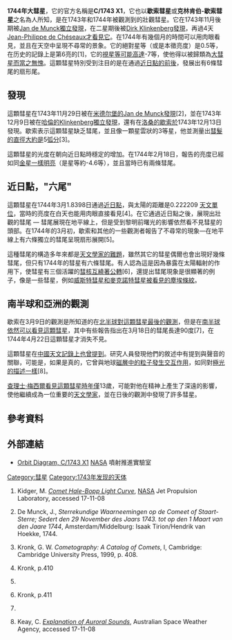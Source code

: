 **1744年大彗星**，它的官方名稱是**C/1743
X1**，它也以**歇索彗星**或**克林肯伯-歇索彗星**之名為人所知，是在1743年和1744年被觀測到的壯觀彗星。它在1743年11月後期被[Jan
de
Munck獨立發現](https://zh.wikipedia.org/wiki/Jan_de_Munck "wikilink")，在二星期後被[Dirk
Klinkenberg發現](https://zh.wikipedia.org/wiki/Dirk_Klinkenberg "wikilink")，再過4天[Jean-Philippe
de
Chéseaux才看見它](https://zh.wikipedia.org/wiki/Jean-Philippe_de_Chéseaux "wikilink")。在1744年有幾個月的時間可以用肉眼看見，並且在天空中呈現不尋常的景象。它的絕對星等（或是本徵亮度）是0.5等，在历史的記錄上是第6亮的\[1\]，它的[視星等可能高達](https://zh.wikipedia.org/wiki/視星等 "wikilink")-7等，使他得以被歸類為[大彗星而當之無愧](../Page/大彗星.md "wikilink")。這顆彗星特別受到注目的是在通過[近日點的前後](https://zh.wikipedia.org/wiki/近日點 "wikilink")，發展出有6條彗尾的扇形尾。

## 發現

這顆彗星在1743年11月29日被在[米德尔堡的](../Page/米德尔堡_\(荷兰\).md "wikilink")[Jan de
Munck發現](https://zh.wikipedia.org/wiki/Jan_de_Munck "wikilink")\[2\]，並在1743年12月9日被在[哈倫的Klinkenberg獨立發現](https://zh.wikipedia.org/wiki/哈倫 "wikilink")，還有在[洛桑的歇索於](../Page/洛桑.md "wikilink")1743年12月13日發現。歇索表示這顆彗星缺乏彗尾，並且像一顆星雲狀的3等星，他並測量出[彗髮的直徑大約是](../Page/彗髮.md "wikilink")5[弧分](../Page/弧分.md "wikilink")\[3\]。

這顆彗星的光度在朝向近日點時穩定的增加。在1744年2月18日，報告的亮度已經如同[金星一樣明亮](../Page/金星.md "wikilink")（是星等約-4.6等），並且當時已有兩條彗尾。

## 近日點，"六尾"

這顆彗星在1744年3月1.8398日通過[近日點](https://zh.wikipedia.org/wiki/近日點 "wikilink")，與太陽的距離是0.222209
[天文單位](../Page/天文單位.md "wikilink")，當時的亮度在白天也能用肉眼直接看見\[4\]。在它通過近日點之後，展現出壯觀的彗尾
—
彗尾展現在地平線上，但是受到黎明前曙光的影響依然看不見彗星的頭部。在1744年的3月初，歇索和其他的一些觀測者報告了不尋常的現象—在地平線上有六條獨立的彗尾呈現扇形展開\[5\]。

這種彗尾的構造多年來都是[天文學家的難題](https://zh.wikipedia.org/wiki/天文學家 "wikilink")，雖然其它的彗星偶爾也會出現好幾條彗尾，但只有1744年的彗星有六條彗尾。有人認為這是因為暴露在太陽輻射的作用下，使彗星有三個活躍的[彗核互繞著公轉](../Page/彗核.md "wikilink")\[6\]，還提出彗尾現象是很顯著的例子，像是一些彗星，例如[威斯特彗星和](../Page/威斯特彗星.md "wikilink")[麥克諾特彗星被看見的](../Page/麥克諾特彗星.md "wikilink")[塵埃條紋](https://zh.wikipedia.org/wiki/塵埃條紋 "wikilink")。

## 南半球和亞洲的觀測

歇索在3月9日的觀測是所知道的在[北半球對這顆彗星最後的觀測](../Page/北半球.md "wikilink")，但是在[南半球依然可以看見這顆彗星](../Page/南半球.md "wikilink")，其中有些報告指出在3月18日的彗尾長達90度\[7\]，在1744年4月22日這顆彗星才消失不見。

這顆彗星在[中國天文記錄上也曾提到](https://zh.wikipedia.org/wiki/中國天文史 "wikilink")。研究人員發現他們的敘述中有提到與聲音的關聯，可能是，如果是真的，它曾與地球[磁層中的粒子發生交互作用](https://zh.wikipedia.org/wiki/磁層 "wikilink")，如同對[極光的描述一樣](https://zh.wikipedia.org/wiki/極光 "wikilink")\[8\]。

[查理士·梅西爾看見這顆彗星時年僅](https://zh.wikipedia.org/wiki/夏爾·梅西耶 "wikilink")13歲，可能對他在精神上產生了深遠的影響，使他繼續成為一位重要的[天文學家](https://zh.wikipedia.org/wiki/天文學家 "wikilink")，並在日後的觀測中發現了許多彗星。

## 參考資料

## 外部連結

  - [Orbit Diagram, C/1743
    X1](http://ssd.jpl.nasa.gov/sbdb.cgi?sstr=1743X1;orb=1)
    [NASA](https://zh.wikipedia.org/wiki/NASA "wikilink") 噴射推進實驗室

[Category:彗星](https://zh.wikipedia.org/wiki/Category:彗星 "wikilink")
[Category:1743年发现的天体](https://zh.wikipedia.org/wiki/Category:1743年发现的天体 "wikilink")

1.  Kidger, M. *[Comet Hale-Bopp Light
    Curve](http://www2.jpl.nasa.gov/comet/news66.html)*,
    [NASA](https://zh.wikipedia.org/wiki/NASA "wikilink") Jet Propulsion
    Laboratory, accessed 17-11-08

2.  De Munck, J., *Sterrekundige Waarneemingen op de Comeet of
    Staart-Sterre; Sedert den 29 November des Jaars 1743. tot op den 1
    Maart van den Jaare 1744*, Amsterdam/Middelburg: Isaak
    Tirion/Hendrik van Hoekke, 1744.

3.  Kronk, G. W. *Cometography: A Catalog of Comets*, I, Cambridge:
    Cambridge University Press, 1999, p. 408.

4.  Kronk, p.410

5.
6.  Kronk, p.411

7.
8.  Keay, C. *[Explanation of Auroral
    Sounds](http://www.ips.gov.au/Educational/1/1/2)*, Australian Space
    Weather Agency, accessed 17-11-08
